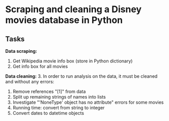 # Scraping and cleaning a Disney movies database in Python

## Tasks

**Data scraping:**

1. Get Wikipedia movie info box (store in Python dictionary)
2. Get info box for all movies

**Data cleaning:**
3. In order to run analysis on the data, it must be cleaned and without any errors:

1. Remove references "[1]" from data
2. Split up remaining strings of names into lists
3. Investigate "'NoneType' object has no attribute" errors for some movies
4. Running time: convert from string to integer
5. Convert dates to datetime objects
